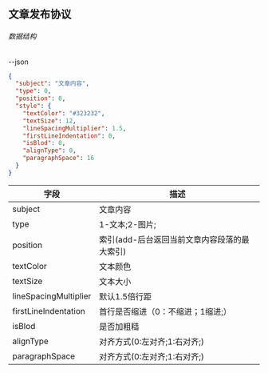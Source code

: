 文章发布协议
----

###### 数据结构
--json
```json
{
  "subject": "文章内容",
  "type": 0,
  "position": 0,
  "style": {
    "textColor": "#323232",
    "textSize": 12,
    "lineSpacingMultiplier": 1.5,
    "firstLineIndentation": 0,
    "isBlod": 0,
    "alignType": 0,
    "paragraphSpace": 16
  }
}
```

| 字段                  | 描述                                         |
|-----------------------|----------------------------------------------|
| subject               | 文章内容                                     |
| type                  | 1-文本;2-图片;                               |
| position              | 索引(add-后台返回当前文章内容段落的最大索引) |
| textColor             | 文本颜色                                     |
| textSize              | 文本大小                                     |
| lineSpacingMultiplier | 默认1.5倍行距                                |
| firstLineIndentation  | 首行是否缩进（0：不缩进；1缩进;）            |
| isBlod                | 是否加粗糙                                   |
| alignType             | 对齐方式(0:左对齐;1:右对齐;)                 |
| paragraphSpace        | 对齐方式(0:左对齐;1:右对齐;)                 |